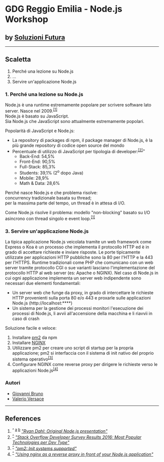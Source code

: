 # GDG Reggio Emilia - Node.js Workshop #
## by [Soluzioni Futura](https://www.soluzionifutura.it/) ##

* * *

## Scaletta ##

1. Perché una lezione su Node.js
2. ...
3. Servire un'applicazione Node.js


### 1. Perché una lezione su Node.js
Node.js è una runtime estremamente popolare per scrivere software lato server. Nasce nel 2009.<sup id="ref1">[[1]](#fn1)</sup>  
Node.js è basato su JavaScript.  
Sia Node.js che JavaScript sono attualmente estremamente popolari.

Popolarità di JavaScript e Node.js:
* La repository di packages di npm, il package manager di Node.js, è la più grande repository di codice open source del mondo
* Percentuale di utilizzo di JavaScript per tipologia di developer:<sup id="ref2">[[2]](#fn2)></sup>
    * Back-End: 54,5%
    * Front-End: 90,5%
    * Full-Stack: 85,3%
    * Students: 39,1% (2<sup>o</sup> dopo Java)
    * Mobile: 28,9%
    * Math & Data: 28,6% 

Perché nasce Node.js e che problema risolve:  
concurrency tradizionale basata su thread;  
per la massima parte del tempo, un thread è in attesa di I/O.  

Come Node.js risolve il problema: modello "non-blocking" basato su I/O asincrono con thread singolo e event loop.<sup id="ref3">[[1]](#fn1)</sup>  

### 3. Servire un'applicazione Node.js
La tipica applicazione Node.js veicolata tramite un web framework come Express o Koa è un processo che implementa il protocollo HTTP ed è in grado di accettare richieste e inviare risposte.
Le porte tipicamente utilizzate per applicazioni HTTP pubbliche sono la 80 per l'HTTP e la 443 per l'HTTPS.
Runtime tradizionali come PHP che comunicano con un web server tramite protocollo CGI o sue varianti lasciano l'implementazione del protocollo HTTP al web server (es: Apache o NGINX).
Nel caso di Node.js in cui ogni applicazione implementa un server web indipendente sono necessari due elementi fondamentali:
* Un server web che funge da proxy, in grado di intercettare le richieste HTTP provenienti sulla porta 80 e/o 443 e proxarle sulle applicazioni Node.js (http://localhost:****)
* Un sistema per la gestione dei processi monitori l'esecuzione dei processi di Node.js, li avvii all'accensione della macchina e li riavvii in caso di crash

Soluzione facile e veloce:
1. Installare [pm2](http://pm2.keymetrics.io/) da npm
2. Installare [NGINX](https://www.nginx.com/)
2. Utilizzare pm2 per creare uno script di startup per la propria applicazione; pm2 si interfaccia con il sistema di init nativo del proprio sistema operativo<sup id="ref4">[[3]](#fn3)</sup>
3. Configurare NGINX come reverse proxy per dirigere le richieste verso le applicazioni Node.js<sup id="ref5">[[4]](#fn4)</sup>

### Autori ###
* [Giovanni Bruno](https://www.facebook.com/giovanni.bruno)
* [Valerio Versace](https://www.facebook.com/valce)

* * *

## References ##
1. <sup>^ [a](#ref1) [b](#ref3)</sup> <cite id="fn1">["Ryan Dahl: Original Node.js presentation"](https://www.youtube.com/watch?v=ztspvPYybIY)
2. <sup>[^](#ref2)</sup> <cite id="fn2">["Stack Overflow Developer Survey Results 2016: Most Popular Technologies per Dev Type"](http://stackoverflow.com/insights/survey/2016#most-popular-technologies-per-occupation)
3. <sup>[^](#ref4)</sup> <cite id="fn3">["pm2: Init systems supported"](http://pm2.keymetrics.io/docs/usage/startup/#init-systems-supported)
4. <sup>[^](#ref5)</sup> <cite id="fn4">["Using nginx as a reverse proxy in front of your Node.js application"](http://www.nikola-breznjak.com/blog/javascript/nodejs/using-nginx-as-a-reverse-proxy-in-front-of-your-node-js-application/)
